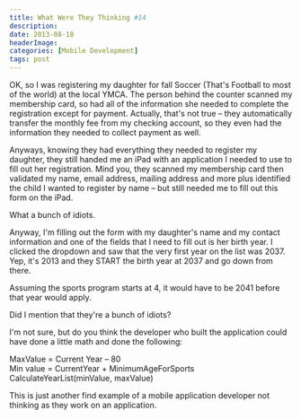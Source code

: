 ```yaml
---
title: What Were They Thinking #14
description: 
date: 2013-08-18
headerImage: 
categories: [Mobile Development]
tags: post
---
```


OK, so I was registering my daughter for fall Soccer (That's Football to most of the world) at the local YMCA. The person behind the counter scanned my membership card, so had all of the information she needed to complete the registration except for payment. Actually, that's not true – they automatically transfer the monthly fee from my checking account, so they even had the information they needed to collect payment as well.

Anyways, knowing they had everything they needed to register my daughter, they still handed me an iPad with an application I needed to use to fill out her registration. Mind you, they scanned my membership card then validated my name, email address, mailing address and more plus identified the child I wanted to register by name – but still needed me to fill out this form on the iPad.

What a bunch of idiots.

Anyway, I'm filling out the form with my daughter's name and my contact information and one of the fields that I need to fill out is her birth year. I clicked the dropdown and saw that the very first year on the list was 2037.  Yep, it's 2013 and they START the birth year at 2037 and go down from there.

Assuming the sports program starts at 4, it would have to be 2041 before that year would apply.

Did I mention that they're a bunch of idiots?

I'm not sure, but do you think the developer who built the application could have done a little math and done the following:

MaxValue = Current Year – 80  
Min value = CurrentYear + MinimumAgeForSports  
CalculateYearList(minValue, maxValue)

This is just another find example of a mobile application developer not thinking as they work on an application.